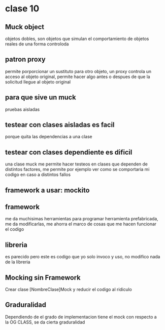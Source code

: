 # clase 10

## Muck object

objetos dobles, son objetos que simulan el comportamiento de objetos reales de una forma controloda

## patron proxy

permite porporcionar un sustituto para otro objeto, un proxy controla un acceso al objeto original, permite hacer algo antes o despues de que la solicitud llegue al objeto original

## para que sive un muck

pruebas aisladas

## testear con clases aisladas es facil

porque quita las dependencias a una clase

## testear con clases dependiente es dificil

una clase muck me permite hacer testeos en clases que dependen de distintos factores, me permite por ejemplo ver como se comportaria mi codigo en caso a distintos fallos

## framework a usar: mockito

## framework

me da muchisimas herramientas para programar herramienta prefabricada, me da modificarlas, me ahorra el marco de cosas que me hacen funcionar el codigo

## libreria

es parecido pero este es codigo que yo solo invoco y uso, no modifico nada de la libreria

## Mocking sin Framework
Crear clase [NombreClase]Mock y reducir el codigo al ridiculo

## Graduralidad

Dependiendo de el grado de implementacion tiene el mock con respecto a la OG CLASS, se da cierta graduralidad